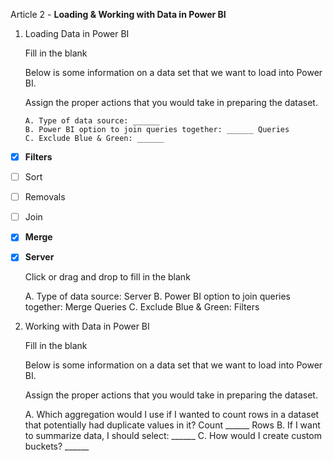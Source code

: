 Article 2 - **Loading & Working with Data in Power BI**

1.  Loading Data in Power BI

    Fill in the blank
  
    Below is some information on a data set that we want to load into Power BI.
    
    Assign the proper actions that you would take in preparing the dataset.

        A. Type of data source: ______
        B. Power BI option to join queries together: ______ Queries
        C. Exclude Blue & Green: ______

- [x]   **Filters**
- [ ]   Sort
- [ ]   Removals
- [ ]   Join
- [x]   **Merge**
- [x]   **Server**

    Click or drag and drop to fill in the blank
    
      A. Type of data source: Server
      B. Power BI option to join queries together: Merge Queries
      C. Exclude Blue & Green: Filters

2.	Working with Data in Power BI

    Fill in the blank

    Below is some information on a data set that we want to load into Power BI.
    
    Assign the proper actions that you would take in preparing the dataset.
    
    A. Which aggregation would I use if I wanted to count rows in a dataset that potentially had duplicate values in it?  Count ______ Rows
B. If I want to summarize data, I should select: ______
C. How would I create custom buckets? ______

